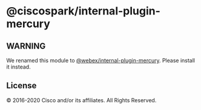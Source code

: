 # @ciscospark/internal-plugin-mercury

## WARNING

We renamed this module to [@webex/internal-plugin-mercury](https://www.npmjs.com/package/@webex/internal-plugin-mercury). Please install it instead.

## License

© 2016-2020 Cisco and/or its affiliates. All Rights Reserved.
